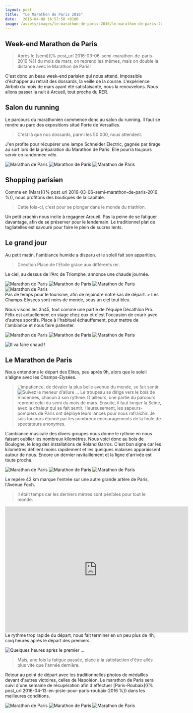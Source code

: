 ```yaml
---
layout: post
title:  "Le Marathon de Paris 2016"
date:   2016-04-08 16:57:50 +0100
image: /assets/images/le-marathon-de-paris-2016/le-marathon-de-paris-2016_1737.jpg
---
```

## Week-end Marathon de Paris
> Après le [semi]({% post_url 2016-03-06-semi-marathon-de-paris-2016 %}) du mois de mars, on reprend les mêmes, mais on double la distance avec le Marathon de Paris!

C'est donc un beau week-end parisien qui nous attend.
Impossible d'échapper au retrait des dossards, la veille de la course.
L'expérience Airbnb du mois de mars ayant été satisfaisante, nous la renouvelons.
Nous allons passer la nuit à Arcueil, tout proche du RER.

## Salon du running
Le parcours du marathonien commence donc au salon du running.
Il faut se rendre au parc des expositions situé Porte de Versailles.
> C'est là que nos dossards, parmi les 50 000, nous attendent.

J'en profite pour récupérer une lampe Schneider Electric, gagnée par tirage au sort lors de la préparation du Marathon de Paris.
Elle pourra toujours servir en randonnée vélo.
<div class="gallery-box">
  <div class="gallery">
<img src="/assets/images/le-marathon-de-paris-2016/le-marathon-de-paris-2016_1738.jpg" title="Vive le triathlon !" alt="Marathon de Paris" >
<img src="/assets/images/le-marathon-de-paris-2016/le-marathon-de-paris-2016_1739.jpg" title="foule de marathoniens" alt="Marathon de Paris" >
<img src="/assets/images/le-marathon-de-paris-2016/le-marathon-de-paris-2016_1740.jpg" title="Porte de Versailles ..." alt="Marathon de Paris" >
</div>
</div>

## Shopping parisien
Comme en [Mars]({% post_url 2016-03-06-semi-marathon-de-paris-2016 %}), nous profitons des boutiques de la capitale.
> Cette fois-ci, c'est pour se plonger dans le monde du triathlon.

Un petit crachin nous incite à regagner Arcueil.
Pas la peine de se fatiguer davantage, afin de se préserver pour le lendemain.
Le traditionnel plat de tagliatelles est savouré pour faire le plein de sucres lents.

## Le grand jour
Au petit matin, l'ambiance humide a disparu et le soleil fait son apparition.
> Direction Place de l'Etoile grâce aux différents rer.

Le ciel, au dessus de l'Arc de Triomphe, annonce une chaude journée.
<div class="gallery-box">
  <div class="gallery">
<img src="/assets/images/le-marathon-de-paris-2016/le-marathon-de-paris-2016_1727.jpg" title="Feu vert pour le départ" alt="Marathon de Paris" >
<img src="/assets/images/le-marathon-de-paris-2016/le-marathon-de-paris-2016_1728.jpg" title="Arc de Triomphe" alt="Marathon de Paris" >
<img src="/assets/images/le-marathon-de-paris-2016/le-marathon-de-paris-2016_1729.jpg" title="Pratique pour se repérer" alt="Marathon de Paris" >
<img src="/assets/images/le-marathon-de-paris-2016/le-marathon-de-paris-2016_1730.jpg" title="Fraîcheur du matin" alt="Marathon de Paris" >
</div>
</div>
Pas de temps pour le tourisme, afin de rejoindre notre sas de départ.
> Les Champs-Elysées sont noirs de monde, sous un ciel tout bleu.

Nous visons les 3h45, tout comme une partie de l'équipe Décathlon Pro.
Félix est actuellement en stage chez eux et c'est l'occasion de courir avec d'autres sportifs.
Place à l'habituel échauffement, pour mettre de l'ambiance et nous faire patienter.
<div class="gallery-box">
  <div class="gallery">
<img src="/assets/images/le-marathon-de-paris-2016/le-marathon-de-paris-2016_1724.jpg" title="" alt="Marathon de Paris" >
<img src="/assets/images/le-marathon-de-paris-2016/le-marathon-de-paris-2016_1725.jpg" title="notre SAS 3h45 prévu" alt="Marathon de Paris" >
<img src="/assets/images/le-marathon-de-paris-2016/le-marathon-de-paris-2016_1726.jpg" title="Les marathoniens s'installent ..." alt="Marathon de Paris" >
</div>
</div>

![Il va faire chaud !](/assets/images/le-marathon-de-paris-2016/le-marathon-de-paris-2016_1722.jpg)

## Le Marathon de Paris
Nous entendons le départ des Elites, peu après 9h, alors que le soleil s'aligne avec les Champs-Elysées.
> L'impatience, de dévaler la plus belle avenue du monde, se fait sentir.
![Suivez le meneur d'allure ...](/assets/images/le-marathon-de-paris-2016/le-marathon-de-paris-2016_1723.jpg)
Le troupeau se dirige vers le bois de Vincennes, chacun à son rythme.
D'ailleurs, une partie du parcours reprend celui du semi du mois de mars.
Ensuite, il faut longer la Seine, avec la chaleur qui se fait sentir.
Heureusement, les sapeurs-pompiers de Paris ont déployé leurs lances pour nous rafraîchir.
> Je suis toujours étonné par les nombreux encouragements de la foule de spectateurs anonymes.

L'ambiance musicale des divers groupes nous donne le rythme en nous faisant oublier les nombreux kilomètres.
Nous voici donc au bois de Boulogne, le long des installations de Roland Garros.
C'est bon signe car les kilomètres défilent moins rapidement et les quelques malaises apparaissent autour de nous.
Encore un dernier ravitaillement et la ligne d'arrivée est toute proche.

<div class="gallery-box">
  <div class="gallery">
<img src="/assets/images/le-marathon-de-paris-2016/le-marathon-de-paris-2016_1735.jpg" title="dans la douleur !" alt="Marathon de Paris" >
<img src="/assets/images/le-marathon-de-paris-2016/le-marathon-de-paris-2016_1736.jpg" title="rattrapés par le meneur 4h ..." alt="Marathon de Paris" >
<img src="/assets/images/le-marathon-de-paris-2016/le-marathon-de-paris-2016_1737.jpg" title="Avenue Foch avec l'Arc de Triomphe en ligne de mire mais ..." alt="Marathon de Paris" >
</div>
</div>

Le repère 42 km marque l'entrée sur une autre grande artère de Paris, l'Avenue Foch.
> Il était temps car les derniers mètres sont pénibles pour tout le monde.

<center><iframe src="https://www.strava.com/activities/535335894/embed/1557a8c7289e918665daf6df91ce3f702cf6274c" width="590" height="405" frameborder="0" scrolling="no" data-mce-fragment="1"></iframe></center>
Le rythme trop rapide du départ, nous fait terminer en un peu plus de 4h, cinq heures après le départ des premiers.

![Quelques heures après le premier ...](/assets/images/le-marathon-de-paris-2016/le-marathon-de-paris-2016_1734.jpg)

> Mais, une fois la fatigue passée, place à la satisfaction d'être allés plus vite que l'année dernière.

Retour au point de départ avec les traditionnelles photos de médailles devant d'autres victoires, celles de Napoléon.
Le marathon de Paris sera suivi d'une semaine de récupération afin d'effectuer [Paris-Roubaix]({% post_url 2016-04-13-en-piste-pour-paris-roubaix-2016 %}) dans les meilleures conditions.
<div class="gallery-box">
  <div class="gallery">
<img src="/assets/images/le-marathon-de-paris-2016/le-marathon-de-paris-2016_1731.jpg" title="fils" alt="Marathon de Paris" >
<img src="/assets/images/le-marathon-de-paris-2016/le-marathon-de-paris-2016_1732.jpg" title="Père et ..." alt="Marathon de Paris" >
<img src="/assets/images/le-marathon-de-paris-2016/le-marathon-de-paris-2016_1733.jpg" title="En attendant l'année prochaine ..." alt="Marathon de Paris" >
</div>
</div>